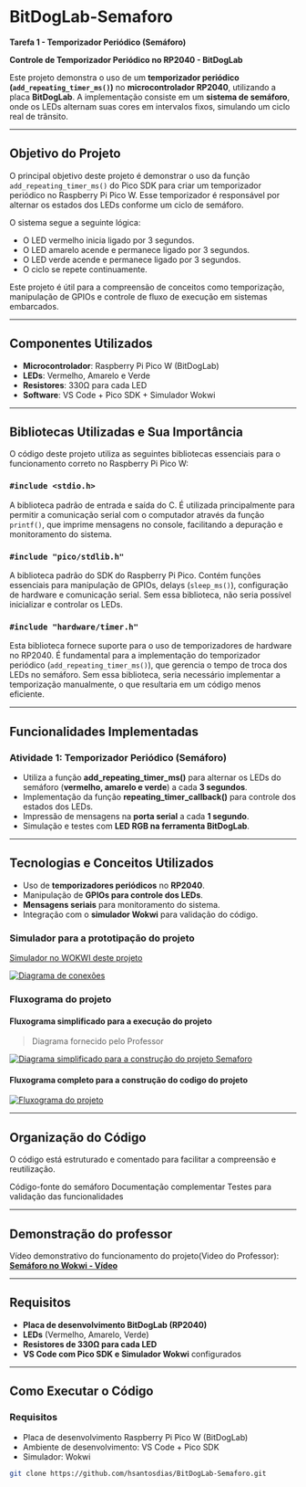 # **BitDogLab-Semaforo**

**Tarefa 1 - Temporizador Periódico (Semáforo)**


 **Controle de Temporizador Periódico no RP2040 - BitDogLab**

Este projeto demonstra o uso de um **temporizador periódico (`add_repeating_timer_ms()`)** no **microcontrolador RP2040**, utilizando a placa **BitDogLab**. A implementação consiste em um **sistema de semáforo**, onde os LEDs alternam suas cores em intervalos fixos, simulando um ciclo real de trânsito.

---

## Objetivo do Projeto

O principal objetivo deste projeto é demonstrar o uso da função `add_repeating_timer_ms()` do Pico SDK para criar um temporizador periódico no Raspberry Pi Pico W. Esse temporizador é responsável por alternar os estados dos LEDs conforme um ciclo de semáforo.

O sistema segue a seguinte lógica:
- O LED vermelho inicia ligado por 3 segundos.
- O LED amarelo acende e permanece ligado por 3 segundos.
- O LED verde acende e permanece ligado por 3 segundos.
- O ciclo se repete continuamente.

Este projeto é útil para a compreensão de conceitos como temporização, manipulação de GPIOs e controle de fluxo de execução em sistemas embarcados.

---

## Componentes Utilizados

- **Microcontrolador**: Raspberry Pi Pico W (BitDogLab)
- **LEDs**: Vermelho, Amarelo e Verde
- **Resistores**: 330Ω para cada LED
- **Software**: VS Code + Pico SDK + Simulador Wokwi

---

## Bibliotecas Utilizadas e Sua Importância

O código deste projeto utiliza as seguintes bibliotecas essenciais para o funcionamento correto no Raspberry Pi Pico W:

### `#include <stdio.h>`
A biblioteca padrão de entrada e saída do C. É utilizada principalmente para permitir a comunicação serial com o computador através da função `printf()`, que imprime mensagens no console, facilitando a depuração e monitoramento do sistema.

### `#include "pico/stdlib.h"`
A biblioteca padrão do SDK do Raspberry Pi Pico. Contém funções essenciais para manipulação de GPIOs, delays (`sleep_ms()`), configuração de hardware e comunicação serial. Sem essa biblioteca, não seria possível inicializar e controlar os LEDs.

### `#include "hardware/timer.h"`
Esta biblioteca fornece suporte para o uso de temporizadores de hardware no RP2040. É fundamental para a implementação do temporizador periódico (`add_repeating_timer_ms()`), que gerencia o tempo de troca dos LEDs no semáforo. Sem essa biblioteca, seria necessário implementar a temporização manualmente, o que resultaria em um código menos eficiente.

--- 

## **Funcionalidades Implementadas**

### **Atividade 1: Temporizador Periódico (Semáforo)**

- Utiliza a função **add_repeating_timer_ms()** para alternar os LEDs do semáforo (**vermelho, amarelo e verde**) a cada **3 segundos**.
- Implementação da função **repeating_timer_callback()** para controle dos estados dos LEDs.
- Impressão de mensagens na **porta serial** a cada **1 segundo**.
- Simulação e testes com **LED RGB na ferramenta BitDogLab**.

---

##  **Tecnologias e Conceitos Utilizados**

- Uso de **temporizadores periódicos** no **RP2040**.
- Manipulação de **GPIOs para controle dos LEDs**.
- **Mensagens seriais** para monitoramento do sistema.
- Integração com o **simulador Wokwi** para validação do código.

### Simulador para a prototipação do projeto

[Simulador no WOKWI deste projeto](https://wokwi.com/projects/421920880908973057 "Simulador no WOKWI deste projeto")

[![Diagrama de conexões](imgs/imagem_simulador.png "Diagrama de conexões")](https://github.com/hsantosdias/BitDogLab-Semaforo/blob/main/imgs/imagem_simulador.png?raw=true "Diagrama de conexões")


### **Fluxograma do projeto**

#### **Fluxograma simplificado para a execução do projeto**


> Diagrama fornecido pelo Professor

[![Diagrama simplificado para a construção do projeto Semaforo](imgs/fluxograma_simplificado.png "Diagrama simplificado para a construção do projeto Semaforo")](https://github.com/hsantosdias/BitDogLab-Semaforo/blob/main/imgs/fluxograma_simplificado.png?raw=true "Diagrama simplificado para a construção do projeto Semaforo")

#### **Fluxograma completo para a construção do codigo do projeto**

[![Fluxograma do projeto](imgs/fluxograma_principal.png "Fluxograma do projeto")](https://github.com/hsantosdias/BitDogLab-Semaforo/blob/main/imgs/fluxograma_principal.png?raw=true "Fluxograma do projeto")

---

## **Organização do Código**

O código está estruturado e comentado para facilitar a compreensão e reutilização.

 Código-fonte do semáforo
 Documentação complementar
 Testes para validação das funcionalidades

---

## **Demonstração do professor**

Vídeo demonstrativo do funcionamento do projeto(Video do Professor):
 **[Semáforo no Wokwi - Vídeo](https://www.dropbox.com/scl/fi/6w37qxzdq4ytljqvqzr6h/2025-01-25-17-48-11.mkv?rlkey=yjj1iqcfkx444xigglaxqw81e&dl=0)**

---

## **Requisitos**

- **Placa de desenvolvimento BitDogLab (RP2040)**
- **LEDs** (Vermelho, Amarelo, Verde)
- **Resistores de 330Ω para cada LED**
- **VS Code com Pico SDK e Simulador Wokwi** configurados

---

## Como Executar o Código

### Requisitos

- Placa de desenvolvimento Raspberry Pi Pico W (BitDogLab)
- Ambiente de desenvolvimento: VS Code + Pico SDK
- Simulador: Wokwi

```bash
git clone https://github.com/hsantosdias/BitDogLab-Semaforo.git
```

